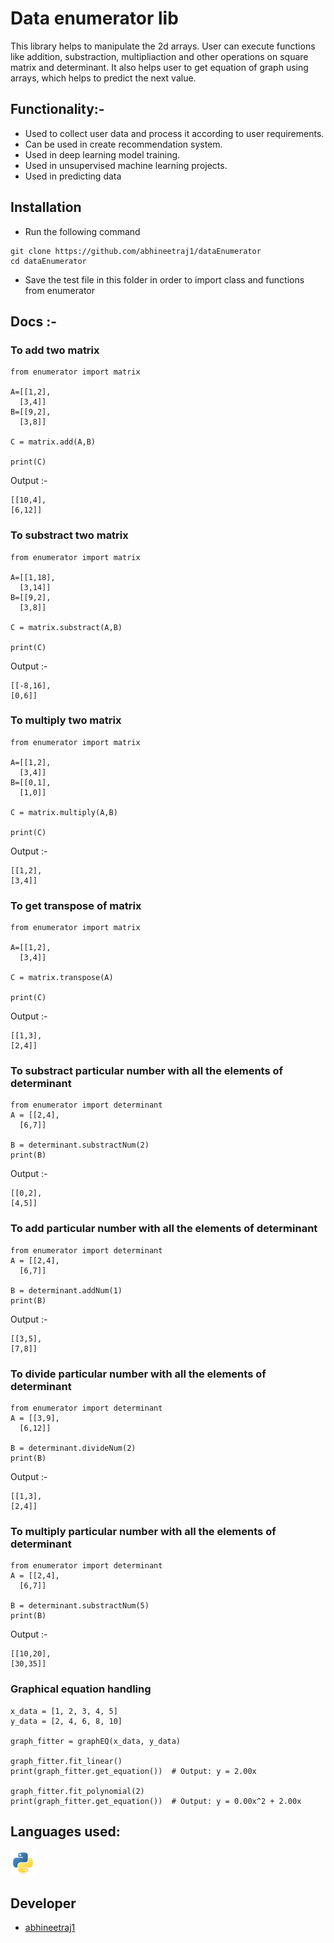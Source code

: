 # Data enumerator lib
This library helps to manipulate the 2d arrays. User can execute functions like addition, substraction, multipliaction and other operations on square matrix and determinant. It also helps user to get equation of graph using arrays, which helps to predict the next value.

## Functionality:-
*	Used to collect user data and process it according to user requirements.
*	Can be used in create recommendation system.
*	Used in deep learning model training.
*	Used in unsupervised machine learning projects.
* Used in predicting data

## Installation
* Run the following command
```
git clone https://github.com/abhineetraj1/dataEnumerator
cd dataEnumerator
```
* Save the test file in this folder in order to import class and functions from enumerator

## Docs :-

### To add two matrix

```
from enumerator import matrix

A=[[1,2],
  [3,4]]
B=[[9,2],
  [3,8]]

C = matrix.add(A,B)

print(C)
```

Output :-
```
[[10,4],
[6,12]]
```
### To substract two matrix

```
from enumerator import matrix

A=[[1,18],
  [3,14]]
B=[[9,2],
  [3,8]]

C = matrix.substract(A,B)

print(C)
```

Output :-
```
[[-8,16],
[0,6]]
```
### To multiply two matrix

```
from enumerator import matrix

A=[[1,2],
  [3,4]]
B=[[0,1],
  [1,0]]

C = matrix.multiply(A,B)

print(C)
```

Output :-
```
[[1,2],
[3,4]]
```
### To get transpose of matrix

```
from enumerator import matrix

A=[[1,2],
  [3,4]]

C = matrix.transpose(A)

print(C)
```

Output :-
```
[[1,3],
[2,4]]
```

### To substract particular number with all the elements of determinant
```
from enumerator import determinant
A = [[2,4],
  [6,7]]

B = determinant.substractNum(2)
print(B)
```
Output :-
```
[[0,2],
[4,5]]
```
### To add particular number with all the elements of determinant
```
from enumerator import determinant
A = [[2,4],
  [6,7]]

B = determinant.addNum(1)
print(B)
```
Output :-
```
[[3,5],
[7,8]]
```
### To divide particular number with all the elements of determinant
```
from enumerator import determinant
A = [[3,9],
  [6,12]]

B = determinant.divideNum(2)
print(B)
```
Output :-
```
[[1,3],
[2,4]]
```
### To multiply particular number with all the elements of determinant
```
from enumerator import determinant
A = [[2,4],
  [6,7]]

B = determinant.substractNum(5)
print(B)
```
Output :-
```
[[10,20],
[30,35]]
```
### Graphical equation handling
```
x_data = [1, 2, 3, 4, 5]
y_data = [2, 4, 6, 8, 10]

graph_fitter = graphEQ(x_data, y_data)

graph_fitter.fit_linear()
print(graph_fitter.get_equation())  # Output: y = 2.00x

graph_fitter.fit_polynomial(2)
print(graph_fitter.get_equation())  # Output: y = 0.00x^2 + 2.00x
```

## Languages used:
<a href="https://www.python.org" target="_blank" rel="noreferrer"> <img src="https://raw.githubusercontent.com/devicons/devicon/master/icons/python/python-original.svg" alt="python" width="40" height="40"/> </a> </p>

## Developer
*	[abhineetraj1](http://github.com/abhineetraj1)
